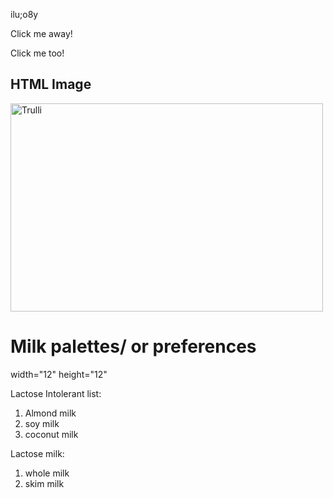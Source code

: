 <!DOCTYPE html>
<html lang="en">
  <head>
    <title>The brewed Awakening</title>
    <meta charset="UTF-8">
<!DOCTYPE html>
<html>
<head>
<script src="https://ajax.googleapis.com/ajax/libs/jquery/3.5.1/jquery.min.js"></script>
<script>
$(document).ready(function(){
  $("p").click(function(){
    $(this).hide();
  });
});
</script>
</head>
<body>

<p>ilu;o8y</p>
<p>Click me away!</p>
<p>Click me too!</p>

</body>
</html>
<!DOCTYPE html>
<html>
<body>

<h2>HTML Image</h2>
<img src="pic_trulli.jpg" alt="Trulli" width="500" height="333">

</body>
</html>
<!DOCTYPE html>
<html>
<body>

<h1>Milk palettes/ or preferences</h1> width="12" height="12"

<p>Lactose Intolerant list:</p>
<ol>
  <li>Almond milk</li>
  <li>soy milk</li>
  <li>coconut milk</li>
</ol>

<p>Lactose milk:</p>
<ol>
  <li>whole milk</li>
  <li>skim milk</li>
</ol>

</body>
</html>
